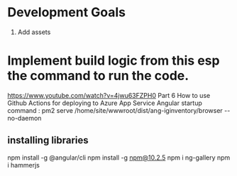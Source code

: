 # Development Goals
1. Add assets 

# Implement build logic from this esp the command to run the code. 
https://www.youtube.com/watch?v=4jwu63FZPH0     Part 6 How to use Github Actions for deploying to Azure App Service Angular
startup command : pm2 serve /home/site/wwwroot/dist/ang-iginventory/browser --no-daemon


## installing libraries
npm install -g @angular/cli
npm install -g npm@10.2.5
npm i ng-gallery 
npm i hammerjs
